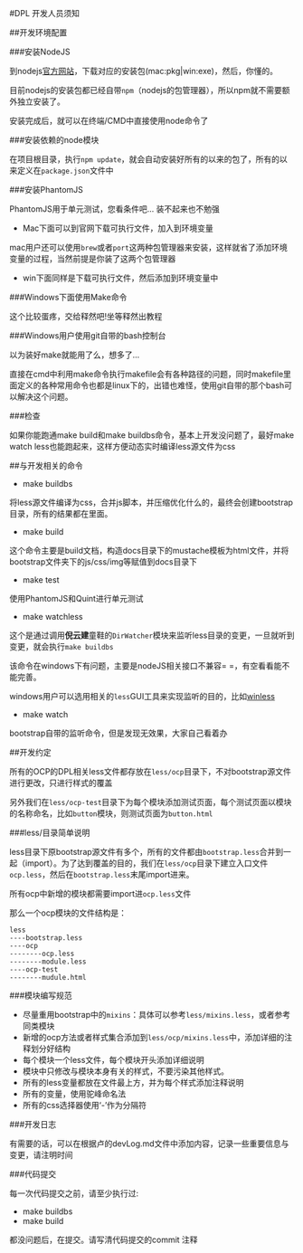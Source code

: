 #DPL 开发人员须知

##开发环境配置

###安装NodeJS

到nodejs[官方网站](http://nodejs.org/#download)，下载对应的安装包(mac:pkg|win:exe)，然后，你懂的。

目前nodejs的安装包都已经自带`npm`（nodejs的包管理器），所以npm就不需要额外独立安装了。

安装完成后，就可以在终端/CMD中直接使用node命令了

###安装依赖的node模块

在项目根目录，执行`npm update`，就会自动安装好所有的以来的包了，所有的以来定义在`package.json`文件中

###安装PhantomJS

PhantomJS用于单元测试，您看条件吧... 装不起来也不勉强

* Mac下面可以到官网下载可执行文件，加入到环境变量

mac用户还可以使用`brew`或者`port`这两种包管理器来安装，这样就省了添加环境变量的过程，当然前提是你装了这两个包管理器

* win下面同样是下载可执行文件，然后添加到环境变量中

###Windows下面使用Make命令

这个比较蛋疼，交给释然吧!坐等释然出教程

###Windows用户使用git自带的bash控制台

以为装好make就能用了么，想多了... 

直接在cmd中利用make命令执行makefile会有各种路径的问题，同时makefile里面定义的各种常用命令也都是linux下的，出错也难怪，使用git自带的那个bash可以解决这个问题。

###检查

如果你能跑通make build和make buildbs命令，基本上开发没问题了，最好make watch less也能跑起来，这样方便动态实时编译less源文件为css

##与开发相关的命令

* make buildbs

将less源文件编译为css，合并js脚本，并压缩优化什么的，最终会创建bootstrap目录，所有的结果都在里面。

* make build

这个命令主要是build文档，构造docs目录下的mustache模板为html文件，并将bootstrap文件夹下的js/css/img等赋值到docs目录下

* make test

使用PhantomJS和Quint进行单元测试

* make watchless

这个是通过调用**倪云建**童鞋的`DirWatcher`模块来监听less目录的变更，一旦就听到变更，就会执行`make buildbs`

该命令在windows下有问题，主要是nodeJS相关接口不兼容= =，有空看看能不能完善。

windows用户可以选用相关的`less`GUI工具来实现监听的目的，比如[winless](http://winless.org/)

* make watch

bootstrap自带的监听命令，但是发现无效果，大家自己看着办

##开发约定

所有的OCP的DPL相关less文件都存放在`less/ocp`目录下，不对bootstrap源文件进行更改，只进行样式的覆盖

另外我们在`less/ocp-test`目录下为每个模块添加测试页面，每个测试页面以模块的名称命名，比如`button`模块，则测试页面为`button.html`

###less/目录简单说明

less目录下原bootstrap源文件有多个，所有的文件都由`bootstrap.less`合并到一起（import）。为了达到覆盖的目的，我们在`less/ocp`目录下建立入口文件`ocp.less`，然后在`bootstrap.less`末尾import进来。

所有ocp中新增的模块都需要import进`ocp.less`文件

那么一个ocp模块的文件结构是：

	less
	----bootstrap.less
	----ocp
	--------ocp.less
	--------module.less
	----ocp-test
	--------mudule.html

###模块编写规范

* 尽量重用bootstrap中的`mixins`：具体可以参考`less/mixins.less`，或者参考同类模块
* 新增的ocp方法或者样式集合添加到`less/ocp/mixins.less`中，添加详细的注释划分好结构
* 每个模块一个less文件，每个模块开头添加详细说明
* 模块中只修改与模块本身有关的样式，不要污染其他样式。
* 所有的less变量都放在文件最上方，并为每个样式添加注释说明
* 所有的变量，使用驼峰命名法
* 所有的css选择器使用‘-’作为分隔符

###开发日志

有需要的话，可以在根据卢的devLog.md文件中添加内容，记录一些重要信息与变更，请注明时间

###代码提交

每一次代码提交之前，请至少执行过:

* make buildbs
* make build

都没问题后，在提交。请写清代码提交的commit 注释







